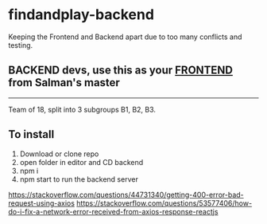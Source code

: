# findandplay-backend  

Keeping the Frontend and Backend apart due to too many conflicts and testing. 

## BACKEND devs, use this as your [FRONTEND](https://github.com/Salman-Virji/FindAndPlayGroupB) from Salman's master

----

Team of 18, split into 3 subgroups B1, B2, B3.

## To install
1. Download or clone repo
2. open folder in editor and CD backend
3. npm i
4. npm start to run the backend server

https://stackoverflow.com/questions/44731340/getting-400-error-bad-request-using-axios
https://stackoverflow.com/questions/53577406/how-do-i-fix-a-network-error-received-from-axios-response-reactjs